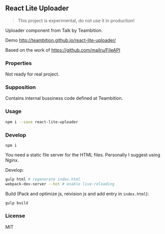 
React Lite Uploader
----

> This project is experimental, do not use it in production!

Uploader component from Talk by Teambition.

Demo http://teambition.github.io/react-lite-uploader/

Based on the work of https://github.com/mailru/FileAPI

### Properties

Not ready for real project.

### Supposition

Contains internal bussiness code defined at Teambition.

### Usage

```bash
npm i --save react-lite-uploader
```

### Develop

```text
npm i
```

You need a static file server for the HTML files. Personally I suggest using Nginx.

Develop:

```bash
gulp html # regenerate index.html
webpack-dev-server --hot # enable live-reloading
```

Build (Pack and optimize js, reivision js and add entry in `index.html`):

```bash
gulp build
```

### License

MIT
